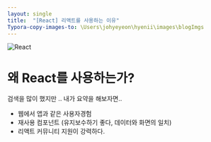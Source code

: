 ```yaml
---
layout: single
title:  "[React] 리액트를 사용하는 이유"
Typora-copy-images-to: \Users\johyeyeon\hyenii\images\blogImgs
---
```


![React](/Users/johyeyeon/hyenii/images/blogImg/React.png)

# ****왜 React를 사용하는가?****

검색을 많이 했지만 .. 내가 요약을 해보자면.. 

- 웹에서 앱과 같은 사용자경험
- 재사용 컴포넌트 (유지보수하기 좋다, 데이터와 화면의 일치)
- 리액트 커뮤니티 지원이 강력하다.
